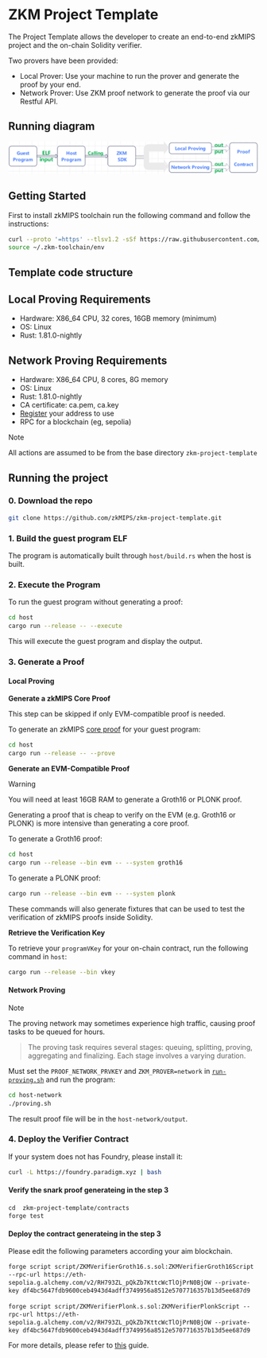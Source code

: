# ZKM Project Template

The Project Template allows the developer to create an end-to-end zkMIPS project and the on-chain Solidity verifier.

Two provers have been provided:

- Local Prover: Use your machine to run the prover and generate the proof by your end.
- Network Prover: Use ZKM proof network to generate the proof via our Restful API. 

## Running diagram

![image](assets/temp-run-diagram.png)

## Getting Started

First to install zkMIPS toolchain run the following command and follow the instructions:
```sh
curl --proto '=https' --tlsv1.2 -sSf https://raw.githubusercontent.com/zkMIPS/toolchain/refs/heads/main/setup.sh | sh
source ~/.zkm-toolchain/env
```

## Template code structure

## Local Proving Requirements

- Hardware: X86_64 CPU, 32 cores, 16GB memory (minimum)
- OS: Linux
- Rust: 1.81.0-nightly

## Network Proving Requirements

- Hardware: X86_64 CPU, 8 cores, 8G memory
- OS: Linux
- Rust: 1.81.0-nightly
- CA certificate: ca.pem, ca.key
- [Register](https://www.zkm.io/apply) your address to use
- RPC for a blockchain (eg, sepolia)

> [!NOTE]
> All actions are assumed to be from the base directory `zkm-project-template`

## Running the project

### 0. Download the repo

```sh
git clone https://github.com/zkMIPS/zkm-project-template.git
```

### 1. Build the guest program ELF

The program is automatically built through `host/build.rs` when the host is built.

### 2. Execute the Program

To run the guest program without generating a proof:

```sh
cd host
cargo run --release -- --execute
```

This will execute the guest program and display the output.

### 3. Generate a Proof

#### Local Proving

**Generate a zkMIPS Core Proof**

This step can be skipped if only EVM-compatible proof is needed.

To generate an zkMIPS [core proof](https://docs.zkm.io/dev/prover.html#proof-types) for your guest program:

```sh
cd host
cargo run --release -- --prove
```

**Generate an EVM-Compatible Proof**

> [!WARNING]
> You will need at least 16GB RAM to generate a Groth16 or PLONK proof.

Generating a proof that is cheap to verify on the EVM (e.g. Groth16 or PLONK) is more intensive than generating a core proof.

To generate a Groth16 proof:

```sh
cd host
cargo run --release --bin evm -- --system groth16
```

To generate a PLONK proof:

```sh
cargo run --release --bin evm -- --system plonk
```

These commands will also generate fixtures that can be used to test the verification of zkMIPS proofs
inside Solidity.

**Retrieve the Verification Key**

To retrieve your `programVKey` for your on-chain contract, run the following command in `host`:

```sh
cargo run --release --bin vkey
```

#### Network Proving

> [!NOTE]
> The proving network may sometimes experience high traffic, causing proof tasks to be queued for hours.

> The proving task requires several stages: queuing, splitting, proving, aggregating and finalizing. Each stage involves a varying duration.

Must set the `PROOF_NETWORK_PRVKEY` and `ZKM_PROVER=network` in [`run-proving.sh`](host-network/run-proving.sh) and run the program:

```sh
cd host-network
./proving.sh
```

The result proof file will be in the `host-network/output`.

### 4. Deploy the Verifier Contract

If your system does not has Foundry, please install it:

```sh
curl -L https://foundry.paradigm.xyz | bash
```
#### Verify the snark proof generateing in the step 3

```
cd  zkm-project-template/contracts
forge test
```

#### Deploy the contract generateing in the step 3

Please edit the following parameters according your aim blockchain.

```
forge script script/ZKMVerifierGroth16.s.sol:ZKMVerifierGroth16Script --rpc-url https://eth-sepolia.g.alchemy.com/v2/RH793ZL_pQkZb7KttcWcTlOjPrN0BjOW --private-key df4bc5647fdb9600ceb4943d4adff3749956a8512e5707716357b13d5ee687d9

forge script script/ZKMVerifierPlonk.s.sol:ZKMVerifierPlonkScript --rpc-url https://eth-sepolia.g.alchemy.com/v2/RH793ZL_pQkZb7KttcWcTlOjPrN0BjOW --private-key df4bc5647fdb9600ceb4943d4adff3749956a8512e5707716357b13d5ee687d9
```

For more details, please refer to [this](contracts/README.md) guide.
